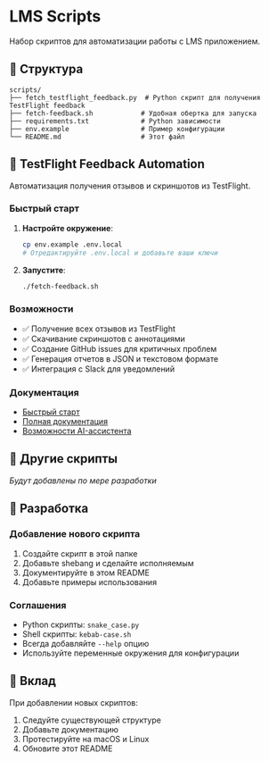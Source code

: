 # LMS Scripts

Набор скриптов для автоматизации работы с LMS приложением.

## 📁 Структура

```
scripts/
├── fetch_testflight_feedback.py  # Python скрипт для получения TestFlight feedback
├── fetch-feedback.sh            # Удобная обертка для запуска
├── requirements.txt             # Python зависимости
├── env.example                  # Пример конфигурации
└── README.md                    # Этот файл
```

## 🚀 TestFlight Feedback Automation

Автоматизация получения отзывов и скриншотов из TestFlight.

### Быстрый старт

1. **Настройте окружение**:
   ```bash
   cp env.example .env.local
   # Отредактируйте .env.local и добавьте ваши ключи
   ```

2. **Запустите**:
   ```bash
   ./fetch-feedback.sh
   ```

### Возможности

- ✅ Получение всех отзывов из TestFlight
- ✅ Скачивание скриншотов с аннотациями
- ✅ Создание GitHub issues для критичных проблем
- ✅ Генерация отчетов в JSON и текстовом формате
- ✅ Интеграция с Slack для уведомлений

### Документация

- [Быстрый старт](../TESTFLIGHT_FEEDBACK_QUICKSTART.md)
- [Полная документация](../TESTFLIGHT_FEEDBACK_AUTOMATION.md)
- [Возможности AI-ассистента](../../../TESTFLIGHT_FEEDBACK_ACCESS.md)

## 🔧 Другие скрипты

_Будут добавлены по мере разработки_

## 📝 Разработка

### Добавление нового скрипта

1. Создайте скрипт в этой папке
2. Добавьте shebang и сделайте исполняемым
3. Документируйте в этом README
4. Добавьте примеры использования

### Соглашения

- Python скрипты: `snake_case.py`
- Shell скрипты: `kebab-case.sh`
- Всегда добавляйте `--help` опцию
- Используйте переменные окружения для конфигурации

## 🤝 Вклад

При добавлении новых скриптов:
1. Следуйте существующей структуре
2. Добавьте документацию
3. Протестируйте на macOS и Linux
4. Обновите этот README 